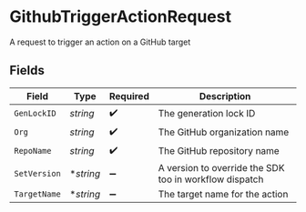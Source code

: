 # GithubTriggerActionRequest

A request to trigger an action on a GitHub target


## Fields

| Field                                                  | Type                                                   | Required                                               | Description                                            |
| ------------------------------------------------------ | ------------------------------------------------------ | ------------------------------------------------------ | ------------------------------------------------------ |
| `GenLockID`                                            | *string*                                               | :heavy_check_mark:                                     | The generation lock ID                                 |
| `Org`                                                  | *string*                                               | :heavy_check_mark:                                     | The GitHub organization name                           |
| `RepoName`                                             | *string*                                               | :heavy_check_mark:                                     | The GitHub repository name                             |
| `SetVersion`                                           | **string*                                              | :heavy_minus_sign:                                     | A version to override the SDK too in workflow dispatch |
| `TargetName`                                           | **string*                                              | :heavy_minus_sign:                                     | The target name for the action                         |